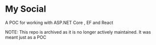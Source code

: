 # My Social
 
A POC for  working with  ASP.NET Core , EF and React

NOTE: This repo is archived as it is no longer actively maintained. It was meant just as a  POC 
